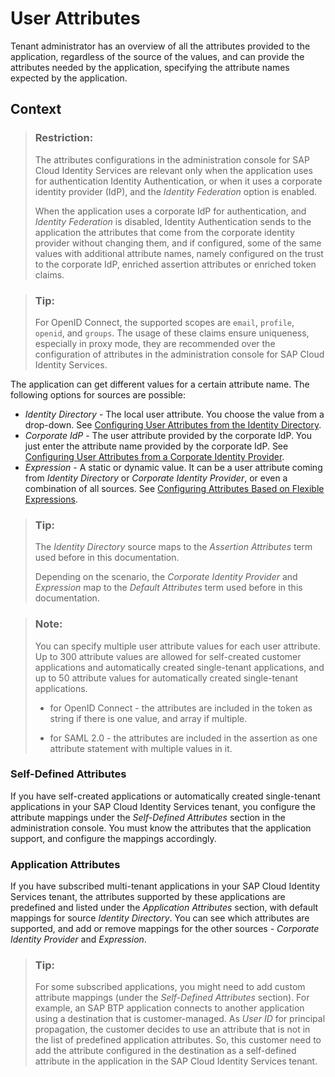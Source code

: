<!-- loioed2797dcac0643bebc89821faaa97487 -->

# User Attributes

Tenant administrator has an overview of all the attributes provided to the application, regardless of the source of the values, and can provide the attributes needed by the application, specifying the attribute names expected by the application.



<a name="loioed2797dcac0643bebc89821faaa97487__context_ucy_ytc_fzb"/>

## Context

> ### Restriction:  
> The attributes configurations in the administration console for SAP Cloud Identity Services are relevant only when the application uses for authentication Identity Authentication, or when it uses a corporate identity provider \(IdP\), and the *Identity Federation* option is enabled.
> 
> When the application uses a corporate IdP for authentication, and *Identity Federation* is disabled, Identity Authentication sends to the application the attributes that come from the corporate identity provider without changing them, and if configured, some of the same values with additional attribute names, namely configured on the trust to the corporate IdP, enriched assertion attributes or enriched token claims.

> ### Tip:  
> For OpenID Connect, the supported scopes are `email`, `profile`, `openid`, and `groups`. The usage of these claims ensure uniqueness, especially in proxy mode, they are recommended over the configuration of attributes in the administration console for SAP Cloud Identity Services.

The application can get different values for a certain attribute name. The following options for sources are possible:

-   *Identity Directory* - The local user attribute. You choose the value from a drop-down. See [Configuring User Attributes from the Identity Directory](configuring-user-attributes-from-the-identity-directory-d361407.md).
-   *Corporate IdP* - The user attribute provided by the corporate IdP. You just enter the attribute name provided by the corporate IdP. See [Configuring User Attributes from a Corporate Identity Provider](configuring-user-attributes-from-a-corporate-identity-provider-621017f.md).
-   *Expression* - A static or dynamic value. It can be a user attribute coming from *Identity Directory* or *Corporate Identity Provider*, or even a combination of all sources. See [Configuring Attributes Based on Flexible Expressions](configuring-attributes-based-on-flexible-expressions-a2f1e46.md).

> ### Tip:  
> The *Identity Directory* source maps to the *Assertion Attributes* term used before in this documentation.
> 
> Depending on the scenario, the *Corporate Identity Provider* and *Expression* map to the *Default Attributes* term used before in this documentation.

> ### Note:  
> You can specify multiple user attribute values for each user attribute. Up to 300 attribute values are allowed for self-created customer applications and automatically created single-tenant applications, and up to 50 attribute values for automatically created single-tenant applications.
> 
> -   for OpenID Connect - the attributes are included in the token as string if there is one value, and array if multiple.
> 
> -   for SAML 2.0 - the attributes are included in the assertion as one attribute statement with multiple values in it.



### Self-Defined Attributes

If you have self-created applications or automatically created single-tenant applications in your SAP Cloud Identity Services tenant, you configure the attribute mappings under the *Self-Defined Attributes* section in the administration console. You must know the attributes that the application support, and configure the mappings accordingly.



### Application Attributes

If you have subscribed multi-tenant applications in your SAP Cloud Identity Services tenant, the attributes supported by these applications are predefined and listed under the *Application Attributes* section, with default mappings for source *Identity Directory*. You can see which attributes are supported, and add or remove mappings for the other sources - *Corporate Identity Provider* and *Expression*.

> ### Tip:  
> For some subscribed applications, you might need to add custom attribute mappings \(under the *Self-Defined Attributes* section\). For example, an SAP BTP application connects to another application using a destination that is customer-managed. As *User ID* for principal propagation, the customer decides to use an attribute that is not in the list of predefined application attributes. So, this customer need to add the attribute configured in the destination as a self-defined attribute in the application in the SAP Cloud Identity Services tenant.

